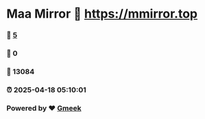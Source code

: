 # Maa Mirror :link: https://mmirror.top 
### :page_facing_up: [5](https://mmirror.top/tag.html) 
### :speech_balloon: 0 
### :hibiscus: 13084 
### :alarm_clock: 2025-04-18 05:10:01 
### Powered by :heart: [Gmeek](https://github.com/Meekdai/Gmeek)

